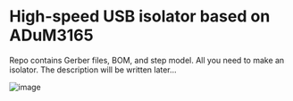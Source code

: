 # High-speed USB isolator based on ADuM3165

Repo contains Gerber files, BOM, and step model. All you need to make an isolator. 
The description will be written later... 


![image](https://github.com/Fominsky/HIGH-SPEED-USB-ISOLATOR/assets/15094757/9cb8d0ad-a32b-41e1-ab38-f9632be99db0)
